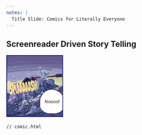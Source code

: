 ```yaml
---
notes: |
  Title Slide: Comics for Literally Everyone
---
```


## Screenreader Driven Story Telling

<div class="clearfix">
  <div class="left" style="width:30%">
    <img width="200" alt="Single frame from Diamanias comic: A person struggles to keep their balance on a boat on stormy sea. They shout: Noooo!" src="/assets/images/frame.png" />
  </div>
  <div class="right" style="width:70%">
    <pre><code class="hljs" data-line-numbers="3-5" data-trim>// comic.html
<article class="comic-panel">
  <span role="img" aria-label="The person struggles to..."></span>
</article>
</code></pre>
  </div>
</div>

<!-- .slide: data-transition="fade-in" -->
